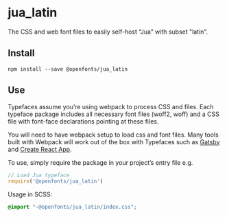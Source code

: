
# jua_latin

The CSS and web font files to easily self-host “Jua” with subset "latin".

## Install

`npm install --save @openfonts/jua_latin`

## Use

Typefaces assume you’re using webpack to process CSS and files. Each typeface
package includes all necessary font files (woff2, woff) and a CSS file with
font-face declarations pointing at these files.

You will need to have webpack setup to load css and font files. Many tools built
with Webpack will work out of the box with Typefaces such as [Gatsby](https://github.com/gatsbyjs/gatsby)
and [Create React App](https://github.com/facebookincubator/create-react-app).

To use, simply require the package in your project’s entry file e.g.

```javascript
// Load Jua typeface
require('@openfonts/jua_latin')
```

Usage in SCSS:
```scss
@import "~@openfonts/jua_latin/index.css";
```

